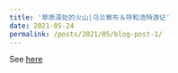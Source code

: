 ```yaml
---
title: '草原深处的火山|乌兰察布＆呼和浩特游记'
date: 2021-05-24
permalink: /posts/2021/05/blog-post-1/
---
```


See [here](https://mp.weixin.qq.com/s/jQAilwmfYLhpUkzi2Vl_aA)
